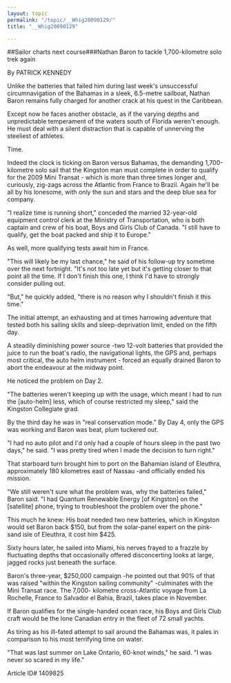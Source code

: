 ```yaml
---
layout: topic
permalink: "/topic/__Whig20090129/"
title: "__Whig20090129"

---
```


##Sailor charts next course###Nathan Baron to tackle 1,700-kilometre solo trek again

By PATRICK KENNEDY

<div class="column2">

Unlike the batteries that failed him during last week's unsuccessful circumnavigation of the Bahamas in a sleek, 6.5-metre sailboat, Nathan Baron remains fully charged for another crack at his quest in the Caribbean.

Except now he faces another obstacle, as if the varying depths and unpredictable temperament of the waters south of Florida weren't enough. He must deal with a silent distraction that is capable of unnerving the steeliest of athletes.

Time.

Indeed the clock is ticking on Baron versus Bahamas, the demanding 1,700-kilometre solo sail that the Kingston man must complete in order to qualify for the 2009 Mini Transat - which is more than three times longer and, curiously, zig-zags across the Atlantic from France to Brazil. Again he'll be all by his lonesome, with only the sun and stars and the deep blue sea for company.

"I realize time is running short," conceded the married 32-year-old equipment control clerk at the Ministry of Transportation, who is both captain and crew of his boat, Boys and Girls Club of Canada. "I still have to qualify, get the boat packed and ship it to Europe."

As well, more qualifying tests await him in France.

"This will likely be my last chance," he said of his follow-up try sometime over the next fortnight. "It's not too late yet but it's getting closer to that point all the time. If I don't finish this one, I think I'd have to strongly consider pulling out.

"But," he quickly added, "there is no reason why I shouldn't finish it this time."

The initial attempt, an exhausting and at times harrowing adventure that tested both his sailing skills and sleep-deprivation limit, ended on the fifth day.

A steadily diminishing power source -two 12-volt batteries that provided the juice to run the boat's radio, the navigational lights, the GPS and, perhaps most critical, the auto helm instrument - forced an equally drained Baron to abort the endeavour at the midway point.

He noticed the problem on Day 2.

"The batteries weren't keeping up with the usage, which meant I had to run the [auto-helm] less, which of course restricted my sleep," said the Kingston Collegiate grad.

By the third day he was in "real conservation mode."  By Day 4, only the GPS was working and Baron was beat, plum tuckered out.

"I had no auto pilot and I'd only had a couple of hours sleep in the past two days," he said. "I was pretty tired when I made the decision to turn right."

That starboard turn brought him to port on the Bahamian island of Eleuthra, approximately 180 kilometres east of Nassau -and officially ended his mission.

"We still weren't sure what the problem was, why the batteries failed," Baron said. "I had Quantum Renewable Energy [of Kingston] on the [satellite] phone, trying to troubleshoot the problem over the phone."

This much he knew: His boat needed two new batteries, which in Kingston would set Baron back $150, but from the solar-panel expert on the pink-sand isle of Eleuthra, it cost him $425.

Sixty hours later, he sailed into Miami, his nerves frayed to a frazzle by fluctuating depths that occasionally offered disconcerting looks at large, jagged rocks just beneath the surface.

Baron's three-year, $250,000 campaign -he pointed out that 90% of that was raised "within the Kingston sailing community" -culminates with the Mini Transat race. The 7,000- kilometre cross-Atlantic voyage from La Rochelle, France to Salvador el Bahia, Brazil, takes place in November.

If Baron qualifies for the single-handed ocean race, his Boys and Girls Club craft would be the lone Canadian entry in the fleet of 72 small yachts.

As tiring as his ill-fated attempt to sail around the Bahamas was, it pales in comparison to his most terrifying time on water.

"That was last summer on Lake Ontario, 60-knot winds," he said. "I was never so scared in my life."

</div>

Article ID# 1409825

